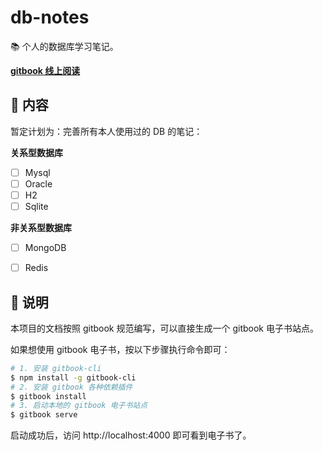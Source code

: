 # db-notes

​:books: 个人的数据库学习笔记。

**[gitbook 线上阅读](https://dunwu.gitbooks.io/db-notes/content/)**

## :memo: 内容

暂定计划为：完善所有本人使用过的 DB 的笔记：

**关系型数据库**
- [ ] Mysql
- [ ] Oracle
- [ ] H2
- [ ] Sqlite

**非关系型数据库**
- [ ] MongoDB
- [ ] Redis


## :pushpin: 说明

本项目的文档按照 gitbook 规范编写，可以直接生成一个 gitbook 电子书站点。

如果想使用 gitbook 电子书，按以下步骤执行命令即可：

```bash
# 1. 安装 gitbook-cli
$ npm install -g gitbook-cli
# 2. 安装 gitbook 各种依赖插件
$ gitbook install
# 3. 启动本地的 gitbook 电子书站点
$ gitbook serve
```

启动成功后，访问 http://localhost:4000 即可看到电子书了。